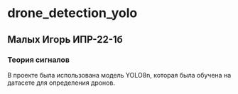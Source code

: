 # drone_detection_yolo
## Малых Игорь ИПР-22-1б 
### Теория сигналов
В проекте была использована модель YOLO8n, которая была обучена на датасете для определения дронов.
